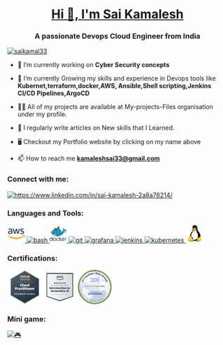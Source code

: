 <h1 align="center"><a href="https://saikamal33.github.io/Portfolio-website-using-terraform/" target="blank">Hi 👋, I'm Sai Kamalesh </a></h1>
<h3 align="center">A passionate Devops Cloud Engineer from India</h3>
<p align="left"> <a href="https://github.com/saikamal33/github-profile-trophy.git"><img src="https://github-profile-trophy.vercel.app/?username=saikamal33" alt="saikamal33" /></a> </p>

- 🔭 I’m currently working on **Cyber Security concepts**

- 🌱 I’m currently Growing my skills and experience in Devops tools like **Kubernet,terraform,docker,AWS, Ansible,Shell scripting,Jenkins CI/CD Pipelines,ArgoCD**

- 👨‍💻 All of my projects are available at My-projects-Files organisation under my profile.

- 📝 I regularly write articles on New skills that I Learned.

- 🖥️ Checkout my Portfolio website by clicking on my name above

- 📫 How to reach me **kamaleshsai33@gmail.com**

<h3 align="left">Connect with me:</h3>
<p align="left">
<a href="https://www.linkedin.com/in/sai-kamalesh-2a8a78214/" target="blank"><img align="center" src="https://raw.githubusercontent.com/rahuldkjain/github-profile-readme-generator/master/src/images/icons/Social/linked-in-alt.svg" alt="https://www.linkedin.com/in/sai-kamalesh-2a8a78214/" height="30" width="40" /></a>

</p>

<h3 align="left">Languages and Tools:</h3>
<p align="left"> <a href="https://aws.amazon.com" target="_blank" rel="noreferrer"> <img src="https://raw.githubusercontent.com/devicons/devicon/master/icons/amazonwebservices/amazonwebservices-original-wordmark.svg" alt="aws" width="40" height="40"/> </a> <a href="https://www.gnu.org/software/bash/" target="_blank" rel="noreferrer"> <img src="https://www.vectorlogo.zone/logos/gnu_bash/gnu_bash-icon.svg" alt="bash" width="40" height="40"/> </a> <a href="https://www.docker.com/" target="_blank" rel="noreferrer"> <img src="https://raw.githubusercontent.com/devicons/devicon/master/icons/docker/docker-original-wordmark.svg" alt="docker" width="40" height="40"/> </a> <a href="https://git-scm.com/" target="_blank" rel="noreferrer"> <img src="https://www.vectorlogo.zone/logos/git-scm/git-scm-icon.svg" alt="git" width="40" height="40"/> </a> <a href="https://grafana.com" target="_blank" rel="noreferrer"> <img src="https://www.vectorlogo.zone/logos/grafana/grafana-icon.svg" alt="grafana" width="40" height="40"/> </a> <a href="https://www.jenkins.io" target="_blank" rel="noreferrer"> <img src="https://www.vectorlogo.zone/logos/jenkins/jenkins-icon.svg" alt="jenkins" width="40" height="40"/> </a> <a href="https://kubernetes.io" target="_blank" rel="noreferrer"> <img src="https://www.vectorlogo.zone/logos/kubernetes/kubernetes-icon.svg" alt="kubernetes" width="40" height="40"/> </a> <a href="https://www.linux.org/" target="_blank" rel="noreferrer"> <img src="https://raw.githubusercontent.com/devicons/devicon/master/icons/linux/linux-original.svg" alt="linux" width="40" height="40"/> </a> </p>

<h3 align="left">Certifications:</h3>
<p align="left"><a href="https://www.credly.com/badges/a2c8a385-1d09-4d01-ac63-04684b29d441/linked_in?t=svih4u" target="blank"><img align="center" src="https://github.com/saikamal33/saikamal33/blob/main/aws-certified-cloud-practitioner.png" width="80" /></a><a href="https://www.credly.com/badges/7419ca77-30d9-4b21-b4db-cd2136c3fa38/public_url" target="blank"><img align="center" src="https://github.com/saikamal33/saikamal33/blob/main/aws-educate-introduction-to-generative-ai.png" height="80" width="80" /></a></a><a href="https://www.credly.com/badges/ae124861-8058-4006-b42c-1608f0583c00/public_url" target="blank"><img align="center" src="https://github.com/saikamal33/saikamal33/blob/main/devops-essentials.2.png" height="80" width="80" /></a></p>

<h3 align="left"> Mini game: </h3>
<p align="left"><a href="https://saikamal33.github.io/mini-game/" target="blank"><img src="https://twemoji.maxcdn.com/v/latest/72x72/1f3ae.png" alt="🎮" width="100" height="100"></a></p>
